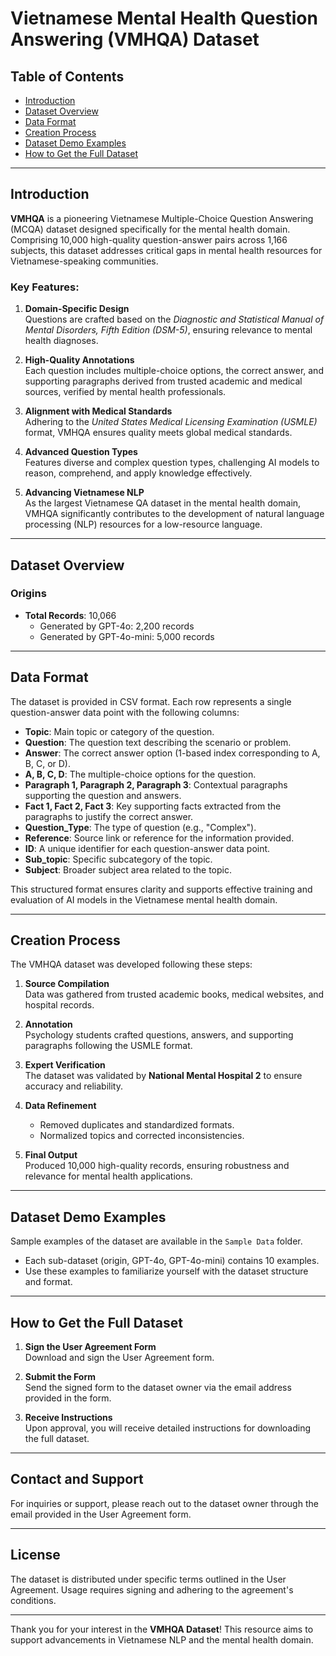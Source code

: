 # Vietnamese Mental Health Question Answering (VMHQA) Dataset

## Table of Contents
- [Introduction](#introduction)
- [Dataset Overview](#dataset-overview)
- [Data Format](#data-format)
- [Creation Process](#creation-process)
- [Dataset Demo Examples](#dataset-demo-examples)
- [How to Get the Full Dataset](#how-to-get-the-full-dataset)

---

## Introduction

**VMHQA** is a pioneering Vietnamese Multiple-Choice Question Answering (MCQA) dataset designed specifically for the mental health domain. Comprising 10,000 high-quality question-answer pairs across 1,166 subjects, this dataset addresses critical gaps in mental health resources for Vietnamese-speaking communities. 

### Key Features:
1. **Domain-Specific Design**  
   Questions are crafted based on the *Diagnostic and Statistical Manual of Mental Disorders, Fifth Edition (DSM-5)*, ensuring relevance to mental health diagnoses.

2. **High-Quality Annotations**  
   Each question includes multiple-choice options, the correct answer, and supporting paragraphs derived from trusted academic and medical sources, verified by mental health professionals.

3. **Alignment with Medical Standards**  
   Adhering to the *United States Medical Licensing Examination (USMLE)* format, VMHQA ensures quality meets global medical standards.

4. **Advanced Question Types**  
   Features diverse and complex question types, challenging AI models to reason, comprehend, and apply knowledge effectively.

5. **Advancing Vietnamese NLP**  
   As the largest Vietnamese QA dataset in the mental health domain, VMHQA significantly contributes to the development of natural language processing (NLP) resources for a low-resource language.

---

## Dataset Overview

### Origins
- **Total Records**: 10,066
  - Generated by GPT-4o: 2,200 records
  - Generated by GPT-4o-mini: 5,000 records

---

## Data Format

The dataset is provided in CSV format. Each row represents a single question-answer data point with the following columns:

- **Topic**: Main topic or category of the question.
- **Question**: The question text describing the scenario or problem.
- **Answer**: The correct answer option (1-based index corresponding to A, B, C, or D).
- **A, B, C, D**: The multiple-choice options for the question.
- **Paragraph 1, Paragraph 2, Paragraph 3**: Contextual paragraphs supporting the question and answers.
- **Fact 1, Fact 2, Fact 3**: Key supporting facts extracted from the paragraphs to justify the correct answer.
- **Question_Type**: The type of question (e.g., "Complex").
- **Reference**: Source link or reference for the information provided.
- **ID**: A unique identifier for each question-answer data point.
- **Sub_topic**: Specific subcategory of the topic.
- **Subject**: Broader subject area related to the topic.

This structured format ensures clarity and supports effective training and evaluation of AI models in the Vietnamese mental health domain.

---

## Creation Process

The VMHQA dataset was developed following these steps:

1. **Source Compilation**  
   Data was gathered from trusted academic books, medical websites, and hospital records.

2. **Annotation**  
   Psychology students crafted questions, answers, and supporting paragraphs following the USMLE format.

3. **Expert Verification**  
   The dataset was validated by **National Mental Hospital 2** to ensure accuracy and reliability.

4. **Data Refinement**  
   - Removed duplicates and standardized formats.
   - Normalized topics and corrected inconsistencies.

5. **Final Output**  
   Produced 10,000 high-quality records, ensuring robustness and relevance for mental health applications.

---

## Dataset Demo Examples

Sample examples of the dataset are available in the `Sample Data` folder.  
- Each sub-dataset (origin, GPT-4o, GPT-4o-mini) contains 10 examples.  
- Use these examples to familiarize yourself with the dataset structure and format.

---

## How to Get the Full Dataset

1. **Sign the User Agreement Form**  
   Download and sign the User Agreement form.
   
2. **Submit the Form**  
   Send the signed form to the dataset owner via the email address provided in the form.
   
3. **Receive Instructions**  
   Upon approval, you will receive detailed instructions for downloading the full dataset.

---

## Contact and Support

For inquiries or support, please reach out to the dataset owner through the email provided in the User Agreement form.

---

## License

The dataset is distributed under specific terms outlined in the User Agreement. Usage requires signing and adhering to the agreement's conditions.

---

Thank you for your interest in the **VMHQA Dataset**! This resource aims to support advancements in Vietnamese NLP and the mental health domain.

